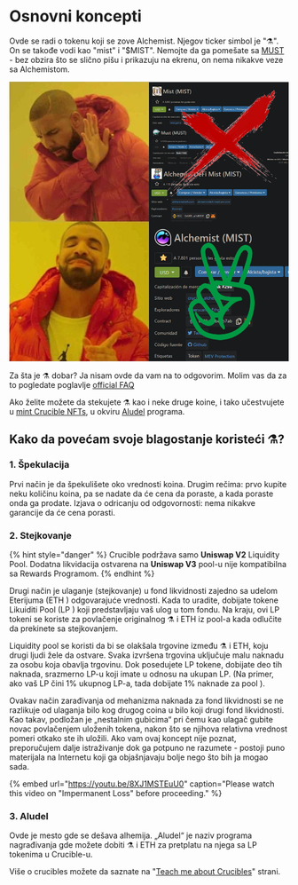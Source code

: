 # Osnovni koncepti

Ovde se radi o tokenu koji se zove Alchemist. Njegov ticker simbol je "⚗️". On se takođe vodi kao "mist" i "$MIST". Nemojte da ga pomešate sa [MUST](https://www.coingecko.com/en/coins/must) - bez obzira što se slično pišu i prikazuju na ekrenu, on nema nikakve veze sa Alchemistom.

![](../.gitbook/assets/mm_mi21st.png)

Za šta je ⚗️ dobar? Ja nisam ovde da vam na to odgovorim. Molim vas da za to pogledate poglavlje [official FAQ](faq.md)

Ako želite možete da stekujete ⚗️ kao i neke druge koine, i tako učestvujete u [mint Crucible NFTs](../crucible/teach-me-about-crucibles.md), u okviru [Aludel](the-basic-outline.md#3-aludel) programa.

## Kako da povećam svoje blagostanje koristeći ⚗️?

### 1. Špekulacija

Prvi način je da špekulišete oko vrednosti koina. Drugim rečima: prvo kupite neku količinu koina, pa se nadate da će cena da poraste, a kada poraste onda ga prodate. Izjava o odricanju od odgovornosti: nema nikakve garancije da će cena porasti.

### 2. Stejkovanje

{% hint style="danger" %}
Crucible podržava samo **Uniswap V2** Liquidity Pool. Dodatna likvidacija ostvarena na **Uniswap V3** pool-u nije kompatibilna sa Rewards Programom.
{% endhint %}

Drugi način je ulaganje \(stejkovanje\) u fond likvidnosti zajedno sa udelom Eterijuma  \(ETH \) odgovarajuće vrednosti. Kada to uradite, dobijate tokene Likuiditi Pool  \(LP \) koji predstavljaju vaš ulog u tom fondu. Na kraju, ovi LP tokeni se koriste za povlačenje originalnog ⚗ i ETH iz pool-a kada odlučite da prekinete sa stejkovanjem.

Liquidity pool se koristi da bi se olakšala trgovine između ⚗ i ETH, koju drugi ljudi žele da ostvare. Svaka izvršena trgovina uključuje malu naknadu za osobu koja obavlja trgovinu. Dok posedujete LP tokene, dobijate deo tih naknada, srazmerno LP-u koji imate u odnosu na ukupan LP.  \(Na primer, ako vaš LP čini 1% ukupnog LP-a, tada dobijate 1% naknade za pool \).

Ovakav način zarađivanja od mehanizma naknada za fond likvidnosti se ne razlikuje od ulaganja bilo kog drugog coina u bilo koji drugi fond likvidnosti. Kao takav, podložan je „nestalnim gubicima“ pri čemu kao ulagač gubite novac povlačenjem uloženih tokena, nakon što se njihova relativna vrednost pomeri otkako ste ih uložili. Ako vam ovaj koncept nije poznat, preporučujem dalje istraživanje dok ga potpuno ne razumete - postoji puno materijala na Internetu koji ga objašnjavaju bolje nego što bih ja mogao sada.

{% embed url="https://youtu.be/8XJ1MSTEuU0" caption="Please watch this video on \"Impermanent Loss\" before proceeding." %}

### 3. Aludel

Ovde je mesto gde se dešava alhemija. „Aludel“ je naziv programa nagrađivanja gde možete dobiti ⚗ i ETH za pretplatu na njega sa LP tokenima u Crucible-u.

Više o crucibles možete da saznate na "[Teach me about Crucibles](crucible/teach-me-about-crucibles.md)" strani.

